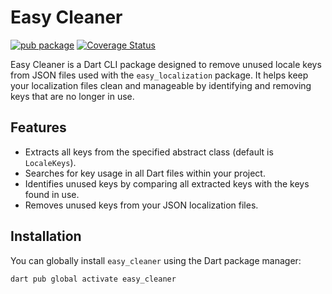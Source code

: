 # Easy Cleaner

[![pub package](https://img.shields.io/pub/v/easy_cleaner.svg)](https://pub.dev/packages/easy_cleaner)
[![Coverage Status](https://coveralls.io/repos/github/<username>/easy_cleaner/badge.svg?branch=main)](https://coveralls.io/github/<username>/easy_cleaner?branch=main)

Easy Cleaner is a Dart CLI package designed to remove unused locale keys from JSON files used with the `easy_localization` package. It helps keep your localization files clean and manageable by identifying and removing keys that are no longer in use.

## Features

- Extracts all keys from the specified abstract class (default is `LocaleKeys`).
- Searches for key usage in all Dart files within your project.
- Identifies unused keys by comparing all extracted keys with the keys found in use.
- Removes unused keys from your JSON localization files.

## Installation

You can globally install `easy_cleaner` using the Dart package manager:

```sh
dart pub global activate easy_cleaner
